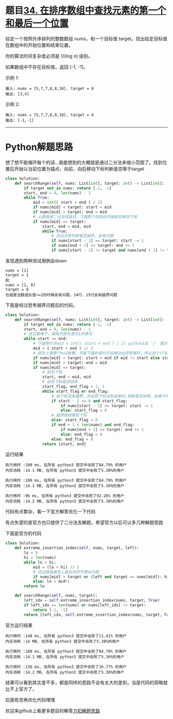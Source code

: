 # 题目[34. 在排序数组中查找元素的第一个和最后一个位置](https://leetcode-cn.com/problems/find-first-and-last-position-of-element-in-sorted-array/)

给定一个按照升序排列的整数数组 nums，和一个目标值 target。找出给定目标值在数组中的开始位置和结束位置。

你的算法时间复杂度必须是 O(log n) 级别。

如果数组中不存在目标值，返回 [-1, -1]。

示例 1:

```
输入: nums = [5,7,7,8,8,10], target = 8
输出: [3,4]
```

示例 2:

```
输入: nums = [5,7,7,8,8,10], target = 6
输出: [-1,-1]
```



*****

# Python解题思路

想了想不能循环每个的话...我能想到的大概就是通过二分法来缩小范围了。找到位置后开始以当前位置为锚点，向前，向后移动下标判断是否等于target

```python
class Solution:
    def searchRange(self, nums: List[int], target: int) -> List[int]:
        if target not in nums: return [-1, -1]
        start, end = 0, len(nums) - 1
        while True:
            mid = int(( start + end ) / 2)
            if nums[mid] < target: start = mid
            if nums[mid] > target: end = mid
            # 上面就是二分法找锚点，下面那个找到后开始前后移动下标
            if nums[mid] == target:
                start, end = mid, mid
                while True:
                    # 这边没有判断是否越界，会有问题
                    if nums[start - 1] == target: start -= 1
                    if nums[end + 1] == target: end += 1
                    if nums[start - 1] != target and nums[end + 1] != target: return [start, end]
```

发现遇到两种测试用例会down

```
nums = [1]
target = 1
和
nums = [1, 8]
target = 8
也就是当数组长度<=2的时候会有问题，14行，15行会有越界问题
```

下面是经过思考越界问题后的代码，

```python
class Solution:
    def searchRange(self, nums: List[int], target: int) -> List[int]:
        if target not in nums: return [-1, -1]
        start, end = 0, len(nums) - 1
        # 这边要等于，避免列表长度为1的情况
        while start <= end:
            # 下面等价于mid = int(( start + end ) / 2) python3后 `/` 表示浮点数除法 `//` 表示整数除法
            mid = ( start + end ) // 2
            # 因为上面那个mid取整，可能下面的语句不会移动出现死循环，所以加个if判断
            if nums[mid] < target: start = mid if mid != start else start + 1
            if nums[mid] > target: end = mid
            if nums[mid] == target:
                # 前后下标
                start, end = mid, mid
                # 前后下标是否结束
                start_flag, end_flag = 1, 1
                while start_flag or end_flag:
                    # 前下标没有越界，并且前下标没有结束时,判断是否相等，如果不相等前下标结束
                    if start - 1 >= 0 and start_flag:
                        if nums[start - 1] == target: start -= 1
                        else: start_flag = 0
                    # 越界就结束前下标
                    else: start_flag = 0
                    if end + 1 < len(nums) and end_flag:
                        if nums[end + 1] == target: end += 1
                        else: end_flag = 0
                    else: end_flag = 0
                return [start, end]
```

运行结果

```
执行用时 :100 ms, 在所有 python3 提交中击败了84.79% 的用户
内存消耗 :14.1 MB, 在所有 python3 提交中击败了5.30%的用户

执行用时 :100 ms, 在所有 python3 提交中击败了84.79% 的用户
内存消耗 :14.1 MB, 在所有 python3 提交中击败了5.30%的用户

执行用时 :96 ms, 在所有 python3 提交中击败了92.26% 的用户
内存消耗 :14.2 MB, 在所有 python3 提交中击败了5.30%的用户
```

代码有点繁杂，看一下官方解答优化一下代码

有点失望的是官方也只提供了二分法去解题，希望官方以后可以多几种解题思路

下面是官方的代码

```python
class Solution:
    def extreme_insertion_index(self, nums, target, left):
        lo = 0
        hi = len(nums)
        while lo < hi:
            mid = (lo + hi) // 2
            # 这边就是避免上面出现的不移动问题
            if nums[mid] > target or (left and target == nums[mid]): hi = mid
            else: lo = mid+1
        return lo

    def searchRange(self, nums, target):
        left_idx = self.extreme_insertion_index(nums, target, True)
        if left_idx == len(nums) or nums[left_idx] != target:
            return [-1, -1]
        return [left_idx, self.extreme_insertion_index(nums, target, False)-1]
```

官方运行结果

```
执行用时 :148 ms, 在所有 python3 提交中击败了11.41% 的用户
内存消耗 :14 MB, 在所有 python3 提交中击败了5.30%的用户

执行用时 :100 ms, 在所有 python3 提交中击败了84.79% 的用户
内存消耗 :14.1 MB, 在所有 python3 提交中击败了5.30%的用户

执行用时 :136 ms, 在所有 python3 提交中击败了16.77% 的用户
内存消耗 :14.2 MB, 在所有 python3 提交中击败了5.30%的用户
```

结果可以看到其实差不多，都是同样的思路不会有太大的差别，当是代码的简略就比不上官方了。

后面有空再优化代码嘿嘿

欢迎来github上看更多题目的解答[力扣解题思路](https://github.com/WRAllen/LeetCode)

